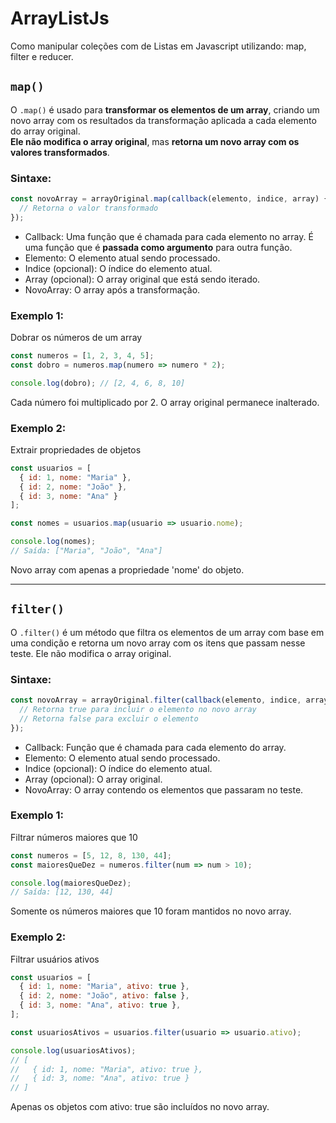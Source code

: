 # ArrayListJs
Como manipular coleções com de Listas em Javascript utilizando: map, filter e reducer.

## `map()`

O `.map()` é usado para **transformar os elementos de um array**, criando um novo array com os resultados da transformação aplicada a cada elemento do array original.  
**Ele não modifica o array original**, mas **retorna um novo array com os valores transformados**.

### Sintaxe:

```javascript
const novoArray = arrayOriginal.map(callback(elemento, indice, array) {
  // Retorna o valor transformado
});
```

- Callback: Uma função que é chamada para cada elemento no array. É uma função que é **passada como argumento** para outra função.
- Elemento: O elemento atual sendo processado.
- Indice (opcional): O índice do elemento atual.
- Array (opcional): O array original que está sendo iterado.
- NovoArray: O array após a transformação.

### Exemplo 1:

Dobrar os números de um array

```javascript
const numeros = [1, 2, 3, 4, 5];
const dobro = numeros.map(numero => numero * 2);

console.log(dobro); // [2, 4, 6, 8, 10]
```
Cada número foi multiplicado por 2. O array original permanece inalterado.

### Exemplo 2:

Extrair propriedades de objetos

```javascript
const usuarios = [
  { id: 1, nome: "Maria" },
  { id: 2, nome: "João" },
  { id: 3, nome: "Ana" }
];

const nomes = usuarios.map(usuario => usuario.nome);

console.log(nomes);
// Saída: ["Maria", "João", "Ana"]
```
Novo array com apenas a propriedade 'nome' do objeto.
___  
## `filter()`

O `.filter()` é um método que filtra os elementos de um array com base em uma condição e retorna um novo array com os itens que passam nesse teste.
Ele não modifica o array original.

### Sintaxe:

```javascript
const novoArray = arrayOriginal.filter(callback(elemento, indice, array) {
  // Retorna true para incluir o elemento no novo array
  // Retorna false para excluir o elemento
});
```
- Callback: Função que é chamada para cada elemento do array.
- Elemento: O elemento atual sendo processado.
- Indice (opcional): O índice do elemento atual.
- Array (opcional): O array original.
- NovoArray: O array contendo os elementos que passaram no teste.

### Exemplo 1:

Filtrar números maiores que 10

```javascript
const numeros = [5, 12, 8, 130, 44];
const maioresQueDez = numeros.filter(num => num > 10);

console.log(maioresQueDez);
// Saída: [12, 130, 44]
```

Somente os números maiores que 10 foram mantidos no novo array.

### Exemplo 2:

Filtrar usuários ativos

```javascript
const usuarios = [
  { id: 1, nome: "Maria", ativo: true },
  { id: 2, nome: "João", ativo: false },
  { id: 3, nome: "Ana", ativo: true },
];

const usuariosAtivos = usuarios.filter(usuario => usuario.ativo);

console.log(usuariosAtivos);
// [
//   { id: 1, nome: "Maria", ativo: true },
//   { id: 3, nome: "Ana", ativo: true }
// ]

```

Apenas os objetos com ativo: true são incluídos no novo array.
